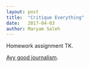 ```yaml
---
layout: post
title:  "Critique Everything"
date:   2017-04-03
author: Maryam Saleh
---
```


Homework assignment TK.

[Ayy good journalism](https://www.nytimes.com).
